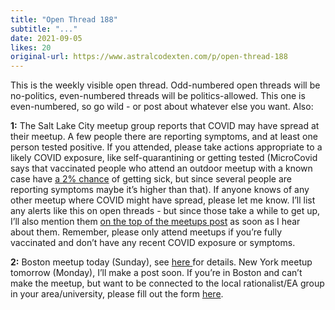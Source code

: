 ```yaml
---
title: "Open Thread 188"
subtitle: "..."
date: 2021-09-05
likes: 20
original-url: https://www.astralcodexten.com/p/open-thread-188
---
```

This is the weekly visible open thread. Odd-numbered open threads will be no-politics, even-numbered threads will be politics-allowed. This one is even-numbered, so go wild - or post about whatever else you want. Also:

 **1:** The Salt Lake City meetup group reports that COVID may have spread at their meetup. A few people there are reporting symptoms, and at least one person tested positive. If you attended, please take actions appropriate to a likely COVID exposure, like self-quarantining or getting tested (MicroCovid says that vaccinated people who attend an outdoor meetup with a known case have [a 2% chance](https://www.microcovid.org/?distance=normal&duration=120&interaction=oneTime&personCount=8&riskProfile=hasCovid&scenarioName=custom&setting=outdoor&subLocation=US_49035&theirMask=none&topLocation=US_49&voice=normal&yourMask=none&yourVaccineDoses=2&yourVaccineType=pfizer) of getting sick, but since several people are reporting symptoms maybe it’s higher than that). If anyone knows of any other meetup where COVID might have spread, please let me know. I’ll list any alerts like this on open threads - but since those take a while to get up, I’ll also mention them [on the top of the meetups post](https://astralcodexten.substack.com/p/meetups-everywhere-2021-times-and) as soon as I hear about them. Remember, please only attend meetups if you’re fully vaccinated and don’t have any recent COVID exposure or symptoms.

 **2:** Boston meetup today (Sunday), see [here ](https://astralcodexten.substack.com/p/boston-meetup-this-sunday)for details. New York meetup tomorrow (Monday), I’ll make a post soon. If you’re in Boston and can’t make the meetup, but want to be connected to the local rationalist/EA group in your area/university, please fill out the form [here](https://docs.google.com/forms/d/e/1FAIpQLSe8JrrZM6oUTJw1wlV3QR91WiEaz1AIx93lT664-uePByO9uA/viewform).
